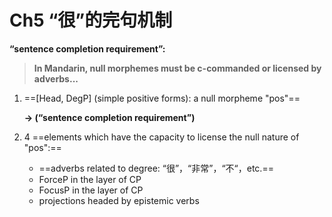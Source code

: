 

# Ch5 “很”的完句机制

**“sentence completion requirement”:**

>  **In Mandarin, null morphemes must  be c-commanded or licensed by adverbs...**

1. ==[Head, DegP] (simple positive forms): a null morpheme "pos"==

   **-> (“sentence completion requirement”)**

2. 4 ==elements which have the capacity to license the null nature of "pos":==

   - ==adverbs related to degree: “很”，“非常”，“不“，etc.==
   - ForceP in the layer of CP
   - FocusP in the layer of CP
   - projections headed by epistemic verbs

 